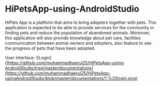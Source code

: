 # HiPetsApp-using-AndroidStudio
HiPets App is a platform that aims to bring adopters together with pets. 
This application is expected to be able to provide services for the community in finding pets and reduce the population of abandoned animals. 
Moreover, this application will also provide knowledge about pet care, facilities communication between animal owners and adopters, also feature to see the progress of pets that have been adopted.

User Interface:
![Login]([https://github.com/muhammadhaerul25/HiPetsApp-using-AndroidStudio/tree/master/documentations](https://github.com/muhammadhaerul25/HiPetsApp-usingAndroidStudio/blob/master/documentations/1.%20login.png)
